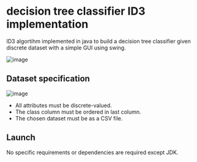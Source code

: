 # decision tree classifier ID3 implementation
ID3 algortihm implemented in java to build a decision tree classifier given discrete dataset with a simple GUI using swing. 

![image](https://user-images.githubusercontent.com/77664485/109378478-90f3cd80-78db-11eb-92e9-d9a2de0c5409.png)

## Dataset specification
![image](https://user-images.githubusercontent.com/77664485/109378643-fac0a700-78dc-11eb-8c80-9239b1083f5b.png)

- All attributes must be discrete-valued.
- The class column must be ordered in last column.
- The chosen dataset must be as a CSV file.

## Launch
No specific requirements or dependencies are required except JDK.


